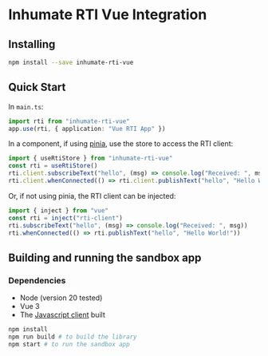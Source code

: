 # Inhumate RTI Vue Integration

## Installing

```sh
npm install --save inhumate-rti-vue
```

## Quick Start

In `main.ts`:
```ts
import rti from "inhumate-rti-vue"
app.use(rti, { application: "Vue RTI App" })
```

In a component, if using [pinia](https://pinia.vuejs.org/), use the store to access the RTI client:
```ts
import { useRtiStore } from "inhumate-rti-vue"
const rti = useRtiStore()
rti.client.subscribeText("hello", (msg) => console.log("Received: ", msg))
rti.client.whenConnected(() => rti.client.publishText("hello", "Hello World!"))
```

Or, if not using pinia, the RTI client can be injected:
```ts
import { inject } from "vue"
const rti = inject("rti-client")
rti.subscribeText("hello", (msg) => console.log("Received: ", msg))
rti.whenConnected(() => rti.publishText("hello", "Hello World!"))
```

## Building and running the sandbox app

### Dependencies

- Node (version 20 tested)
- Vue 3
- The [Javascript client](../js/) built

```sh
npm install
npm run build # to build the library
npm start # to run the sandbox app
```

